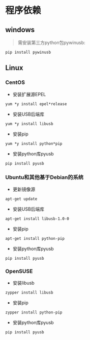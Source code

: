 # 程序依赖 

## windows
> 需安装第三方python包pywinusb:
``` 
pip install pywinusb
```

## Linux 
### CentOS 
* 安装扩展源EPEL 
```
yum *y install epel*release
``` 
* 安装USB后端库 
```
yum *y install libusb
``` 
* 安装pip
```
yum *y install python*pip
``` 
* 安装python库pyusb
```
pip install pyusb
```

### Ubuntu和其他基于Debian的系统
* 更新镜像源
```
apt-get update
```
* 安装USB后端库
```
apt-get install libusb-1.0-0
```
* 安装pip
```
apt-get install python-pip
```
* 安装python库pyusb
```
pip install pyusb
```

### OpenSUSE
* 安装libusb
```
zypper install libusb
```
* 安装pip
```
zypper install python-pip
```
* 安装python库pyusb
```
pip install pyusb
```
